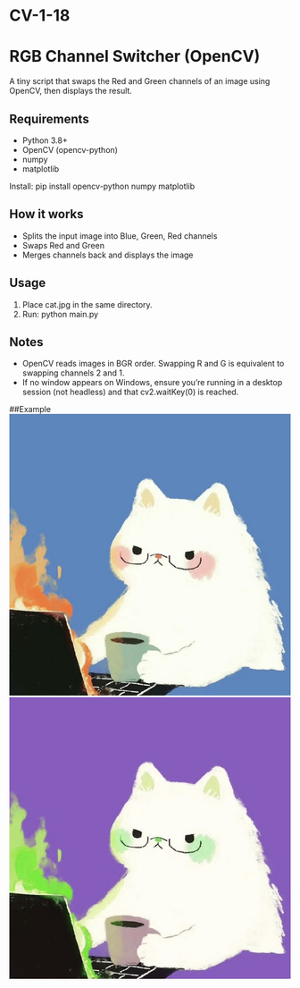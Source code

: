 # CV-1-18 
# RGB Channel Switcher (OpenCV)

A tiny script that swaps the Red and Green channels of an image using OpenCV, then displays the result.

## Requirements
- Python 3.8+
- OpenCV (opencv-python)
- numpy
- matplotlib

Install:
pip install opencv-python numpy matplotlib

## How it works
- Splits the input image into Blue, Green, Red channels
- Swaps Red and Green
- Merges channels back and displays the image

## Usage
1. Place cat.jpg in the same directory.
2. Run:
python main.py

## Notes
- OpenCV reads images in BGR order. Swapping R and G is equivalent to swapping channels 2 and 1.
- If no window appears on Windows, ensure you’re running in a desktop session (not headless) and that cv2.waitKey(0) is reached.

##Example
![Пример](./cat1.jpg)
![Результат](./cat1_switched.jpg)

